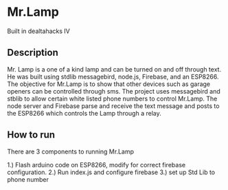 Mr.Lamp
=====

Built in dealtahacks IV

Description
-----

Mr. Lamp is a one of a kind lamp and can be turned on and off through text. He was built using  stdlib messagebird, node.js, Firebase, and an ESP8266. The objective for Mr.Lamp is to show that other devices such as garage openers can be controlled through sms. The project uses messagebird and stblib to allow certain white listed phone numbers to control Mr.Lamp. The node server and Firebase parse and receive the text message and posts to the ESP8266 which controls the Lamp through a relay.

How to run
-----

There are 3 components to running Mr.Lamp

1.) Flash arduino code on ESP8266, modify for correct firebase configuration.
2.) Run index.js and configure firebase
3.) set up Std Lib to phone number





